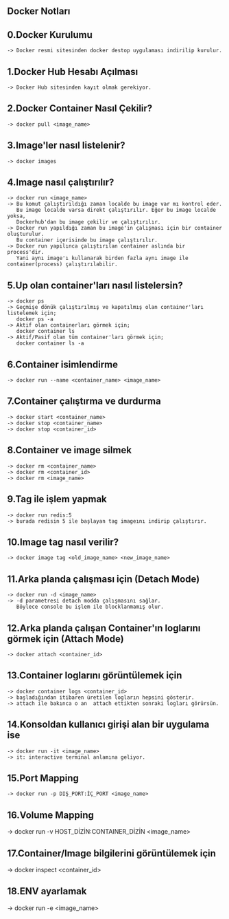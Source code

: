 Docker Notları
--------------

0.Docker Kurulumu
-----------------
	-> Docker resmi sitesinden docker destop uygulaması indirilip kurulur.


1.Docker Hub Hesabı Açılması
----------------------------
	-> Docker Hub sitesinden kayıt olmak gerekiyor. 


2.Docker Container Nasıl Çekilir?
---------------------------------
	-> docker pull <image_name>


3.Image'ler nasıl listelenir?
-----------------------------
	-> docker images

	
4.Image nasıl çalıştırılır?
---------------------------
	-> docker run <image_name>
	-> Bu komut çalıştırıldığı zaman localde bu image var mı kontrol eder.
	   Bu image localde varsa direkt çalıştırılır. Eğer bu image localde yoksa,
	   Dockerhub'dan bu image çekilir ve çalıştırılır.
	-> Docker run yapıldığı zaman bu image'in çalışması için bir container oluşturulur.
	   Bu container içerisinde bu image çalıştırılır.
	-> Docker run yapılınca çalıştırılan container aslında bir process'dir.
	   Yani aynı image'ı kullanarak birden fazla aynı image ile container(process) çalıştırılabilir.

	 
5.Up olan container'ları nasıl listelersin?
-------------------------------------------
	-> docker ps
	-> Geçmişe dönük çalıştırılmış ve kapatılmış olan container'ları listelemek için;
	   docker ps -a
	-> Aktif olan containerları görmek için;
	   docker container ls
	-> Aktif/Pasif olan tüm container'ları görmek için;
	   docker container ls -a

	
6.Container isimlendirme
------------------------
	-> docker run --name <container_name> <image_name>

	
7.Container çalıştırma ve durdurma
----------------------------------
	-> docker start <container_name>
	-> docker stop <container_name>
	-> docker stop <container_id>

	
8.Container ve image silmek
---------------------------
	-> docker rm <container_name>
	-> docker rm <container_id>
	-> docker rm <image_name>

	
9.Tag ile işlem yapmak
----------------------
	-> docker run redis:5
	-> burada redisin 5 ile başlayan tag imageını indirip çalıştırır.
	

10.Image tag nasıl verilir?
---------------------------
	-> docker image tag <old_image_name> <new_image_name>


11.Arka planda çalışması için (Detach Mode)
-------------------------------------------
	-> docker run -d <image_name>
	-> -d parametresi detach modda çalışmasını sağlar. 
	   Böylece console bu işlem ile blocklanmamış olur.
	   

12.Arka planda çalışan Container'ın loglarını görmek için (Attach Mode)
-----------------------------------------------------------------------
	-> docker attach <container_id>
	

13.Container loglarını görüntülemek için
----------------------------------------
	-> docker container logs <container_id>
	-> başladığından itibaren üretilen logların hepsini gösterir.
	-> attach ile bakınca o an  attach ettikten sonraki logları görürsün.


14.Konsoldan kullanıcı girişi alan bir uygulama ise
---------------------------------------------------
	-> docker run -it <image_name>
	-> it: interactive terminal anlamına geliyor.


15.Port Mapping
---------------
	-> docker run -p DIŞ_PORT:İÇ_PORT <image_name>

16.Volume Mapping
-----------------
  -> docker run -v HOST_DİZİN:CONTAINER_DİZİN <image_name>

17.Container/Image bilgilerini görüntülemek için
------------------------------------------------
  -> docker inspect <container_id>

18.ENV ayarlamak
----------------
  -> docker run -e <env-data> <image_name>
